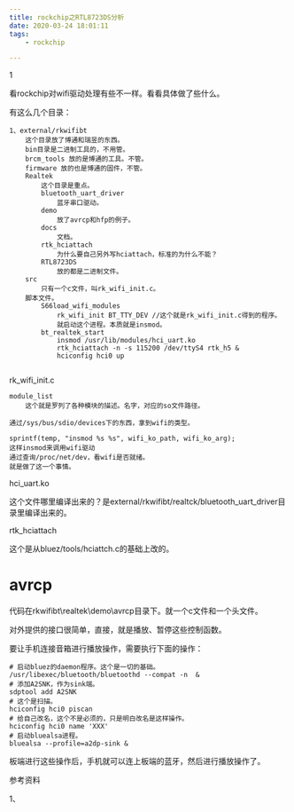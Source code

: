```yaml
---
title: rockchip之RTL8723DS分析
date: 2020-03-24 18:01:11
tags:
	- rockchip

---
```


1

看rockchip对wifi驱动处理有些不一样。看看具体做了些什么。

有这么几个目录：

```
1、external/rkwifibt
	这个目录放了博通和瑞昱的东西。
	bin目录是二进制工具的，不用管。
	brcm_tools 放的是博通的工具。不管。
	firmware 放的也是博通的固件，不管。
	Realtek
		这个目录是重点。
		bluetooth_uart_driver
			蓝牙串口驱动。
		demo
			放了avrcp和hfp的例子。
		docs
			文档。
		rtk_hciattach
			为什么要自己另外写hciattach，标准的为什么不能？
		RTL8723DS
			放的都是二进制文件。
	src
		只有一个c文件，叫rk_wifi_init.c。
	脚本文件。
		S66load_wifi_modules
			rk_wifi_init BT_TTY_DEV //这个就是rk_wifi_init.c得到的程序。
			就启动这个进程。本质就是insmod。
		bt_realtek_start
			insmod /usr/lib/modules/hci_uart.ko
			rtk_hciattach -n -s 115200 /dev/ttyS4 rtk_h5 &
			hciconfig hci0 up
			
```



rk_wifi_init.c

```
module_list
	这个就是罗列了各种模块的描述。名字，对应的so文件路径。
	
通过/sys/bus/sdio/devices下的东西，拿到wifi的类型。

sprintf(temp, "insmod %s %s", wifi_ko_path, wifi_ko_arg);
这样insmod来调用wifi驱动
通过查询/proc/net/dev，看wifi是否就绪。
就是做了这一个事情。
```

hci_uart.ko 

这个文件哪里编译出来的？是external/rkwifibt/realtck/bluetooth_uart_driver目录里编译出来的。

rtk_hciattach

这个是从bluez/tools/hciattch.c的基础上改的。



# avrcp

代码在rkwifibt\realtek\demo\avrcp目录下。就一个c文件和一个头文件。

对外提供的接口很简单，直接，就是播放、暂停这些控制函数。

要让手机连接音箱进行播放操作，需要执行下面的操作：

```
# 启动bluez的daemon程序。这个是一切的基础。
/usr/libexec/bluetooth/bluetoothd --compat -n  &
# 添加A2SNK，作为sink端。
sdptool add A2SNK
# 这个是扫描。
hciconfig hci0 piscan
# 给自己改名，这个不是必须的，只是明白改名是这样操作。
hciconfig hci0 name 'XXX'
# 启动bluealsa进程。
bluealsa --profile=a2dp-sink & 
```

板端进行这些操作后，手机就可以连上板端的蓝牙，然后进行播放操作了。





参考资料

1、

